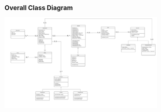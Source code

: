 ## Overall Class Diagram
![class-diagram](https://github.com/Sahadporn/FoodNow/blob/main/UML/class-diagram.jpeg)
